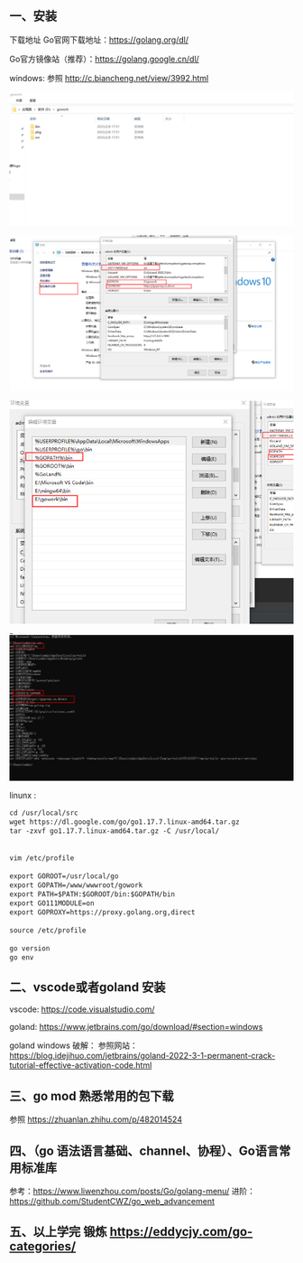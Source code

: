 ## 一、安装
下载地址
Go官网下载地址：https://golang.org/dl/

Go官方镜像站（推荐）：https://golang.google.cn/dl/

windows: 参照 http://c.biancheng.net/view/3992.html


![工作目录](https://github.com/limuzhi/study/blob/main/work/images/001.png)

![系统环境](https://github.com/limuzhi/study/blob/main/work/images/002.png)

![系统环境](https://github.com/limuzhi/study/blob/main/work/images/003.png)

![系统环境](https://github.com/limuzhi/study/blob/main/work/images/004.png)

linunx : 
```
cd /usr/local/src
wget https://dl.google.com/go/go1.17.7.linux-amd64.tar.gz
tar -zxvf go1.17.7.linux-amd64.tar.gz -C /usr/local/


vim /etc/profile

export GOROOT=/usr/local/go
export GOPATH=/www/wwwroot/gowork
export PATH=$PATH:$GOROOT/bin:$GOPATH/bin
export GO111MODULE=on
export GOPROXY=https://proxy.golang.org,direct

source /etc/profile

go version
go env
```
## 二、vscode或者goland 安装

vscode: https://code.visualstudio.com/

goland: https://www.jetbrains.com/go/download/#section=windows

goland windows 破解：
参照网站：https://blog.idejihuo.com/jetbrains/goland-2022-3-1-permanent-crack-tutorial-effective-activation-code.html


## 三、go mod 熟悉常用的包下载
参照 https://zhuanlan.zhihu.com/p/482014524


## 四、（go 语法语言基础、channel、协程）、Go语言常用标准库
参考：https://www.liwenzhou.com/posts/Go/golang-menu/
进阶：https://github.com/StudentCWZ/go_web_advancement

## 五、以上学完 锻炼 https://eddycjy.com/go-categories/